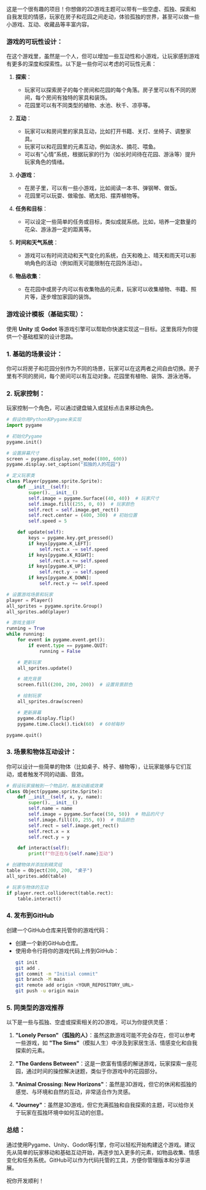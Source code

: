  
这是一个很有趣的项目！你想做的2D游戏主题可以带有一些空虚、孤独、探索和自我发现的情感，玩家在房子和花园之间走动，体验孤独的世界，甚至可以做一些小游戏、互动、收藏品等丰富内容。

### 游戏的可玩性设计：
在这个游戏里，虽然是一个人，但可以增加一些互动性和小游戏，让玩家感到游戏有更多的深度和探索性。以下是一些你可以考虑的可玩性元素：

1. **探索**：
   - 玩家可以探索房子的每个房间和花园的每个角落。房子里可以有不同的房间，每个房间有独特的家具和装饰。
   - 花园里可以有不同类型的植物、水池、秋千、凉亭等。
   
2. **互动**：
   - 玩家可以和房间里的家具互动，比如打开书籍、关灯、坐椅子、调整家具。
   - 玩家可以和花园里的元素互动，例如浇水、摘花、喂鱼。
   - 可以有“心情”系统，根据玩家的行为（如长时间待在花园、游泳等）提升玩家角色的情绪。

3. **小游戏**：
   - 在房子里，可以有一些小游戏，比如阅读一本书、弹钢琴、做饭。
   - 花园里可以玩耍、做瑜伽、晒太阳、摆弄植物等。

4. **任务和目标**：
   - 可以设定一些简单的任务或目标，类似成就系统。比如，培养一定数量的花朵、游泳游一定的距离等。

5. **时间和天气系统**：
   - 游戏可以有时间流动和天气变化的系统，白天和晚上、晴天和雨天可以影响角色的活动（例如雨天可能限制在花园外活动）。

6. **物品收集**：
   - 在花园中或房子内可以有收集物品的元素，玩家可以收集植物、书籍、照片等，逐步增加家园的装饰。

### 游戏设计模板（基础实现）：
使用 **Unity** 或 **Godot** 等游戏引擎可以帮助你快速实现这一目标。这里我将为你提供一个基础框架的设计思路。

### 1. **基础的场景设计**：
你可以将房子和花园分别作为不同的场景，玩家可以在这两者之间自由切换。房子里有不同的房间，每个房间可以有互动对象。花园里有植物、装饰、游泳池等。

### 2. **玩家控制**：
玩家控制一个角色，可以通过键盘输入或鼠标点击来移动角色。

```python
# 假设你用Python和Pygame来实现
import pygame

# 初始化Pygame
pygame.init()

# 设置屏幕尺寸
screen = pygame.display.set_mode((800, 600))
pygame.display.set_caption("孤独的人的花园")

# 定义玩家类
class Player(pygame.sprite.Sprite):
    def __init__(self):
        super().__init__()
        self.image = pygame.Surface((40, 40))  # 玩家尺寸
        self.image.fill((255, 0, 0))  # 玩家颜色
        self.rect = self.image.get_rect()
        self.rect.center = (400, 300)  # 初始位置
        self.speed = 5

    def update(self):
        keys = pygame.key.get_pressed()
        if keys[pygame.K_LEFT]:
            self.rect.x -= self.speed
        if keys[pygame.K_RIGHT]:
            self.rect.x += self.speed
        if keys[pygame.K_UP]:
            self.rect.y -= self.speed
        if keys[pygame.K_DOWN]:
            self.rect.y += self.speed

# 设置游戏场景和玩家
player = Player()
all_sprites = pygame.sprite.Group()
all_sprites.add(player)

# 游戏主循环
running = True
while running:
    for event in pygame.event.get():
        if event.type == pygame.QUIT:
            running = False

    # 更新玩家
    all_sprites.update()

    # 填充背景
    screen.fill((200, 200, 200))  # 设置背景颜色

    # 绘制玩家
    all_sprites.draw(screen)

    # 更新屏幕
    pygame.display.flip()
    pygame.time.Clock().tick(60)  # 60帧每秒

pygame.quit()
```

### 3. **场景和物体互动设计**：
你可以设计一些简单的物体（比如桌子、椅子、植物等），让玩家能够与它们互动，或者触发不同的动画、音效。

```python
# 假设玩家接触到一个物品时，触发动画或效果
class Object(pygame.sprite.Sprite):
    def __init__(self, x, y, name):
        super().__init__()
        self.name = name
        self.image = pygame.Surface((50, 50))  # 物品的尺寸
        self.image.fill((0, 255, 0))  # 物品颜色
        self.rect = self.image.get_rect()
        self.rect.x = x
        self.rect.y = y

    def interact(self):
        print(f"你正在与{self.name}互动")

# 创建物体并添加到精灵组
table = Object(200, 200, "桌子")
all_sprites.add(table)

# 玩家与物体的互动
if player.rect.colliderect(table.rect):
    table.interact()
```

### 4. **发布到GitHub**
创建一个GitHub仓库来托管你的游戏代码：

- 创建一个新的GitHub仓库。
- 使用命令行将你的游戏代码上传到GitHub：
  ```bash
  git init
  git add .
  git commit -m "Initial commit"
  git branch -M main
  git remote add origin <YOUR_REPOSITORY_URL>
  git push -u origin main
  ```

### 5. **同类型的游戏推荐**
以下是一些与孤独、空虚或探索相关的2D游戏，可以为你提供灵感：

1. **"Lonely Person"（孤独的人）**：虽然这款游戏可能不完全存在，但可以参考一些游戏，如 **"The Sims"**（模拟人生）中涉及到家居生活、情感变化和自我探索的元素。
   
2. **"The Gardens Between"**：这是一款富有情感的解谜游戏，玩家探索一座花园，通过时间的操控解决谜题，类似于你游戏中的花园部分。
   
3. **"Animal Crossing: New Horizons"**：虽然是3D游戏，但它的休闲和孤独的感觉、与环境和自然的互动，非常适合作为灵感。

4. **"Journey"**：虽然是3D游戏，但它充满孤独和自我探索的主题，可以给你关于玩家在孤独环境中如何互动的创意。

### 总结：
通过使用Pygame、Unity、Godot等引擎，你可以轻松开始构建这个游戏。建议先从简单的玩家移动和基础互动开始，再逐步加入更多的元素，如物品收集、情感变化和任务系统。GitHub可以作为代码托管的工具，方便你管理版本和分享进展。

祝你开发顺利！